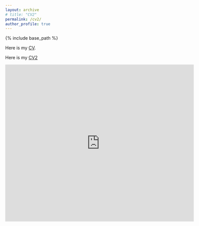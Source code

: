 ```yaml
---
layout: archive
# title: "CV2"
permalink: /cv2/
author_profile: true
---
```



{% include base_path %}

Here is my [CV](http://yanxiang-yang.github.io/files/paper5.pdf).


Here is my [CV2](<embed src="https://yanxiang-yang.github.io/files/paper5.pdf" type="application/pdf" width="600px" height="500px" />)

<embed src="https://yanxiang-yang.github.io/files/paper5.pdf" type="application/pdf" width="600px" height="500px" />


